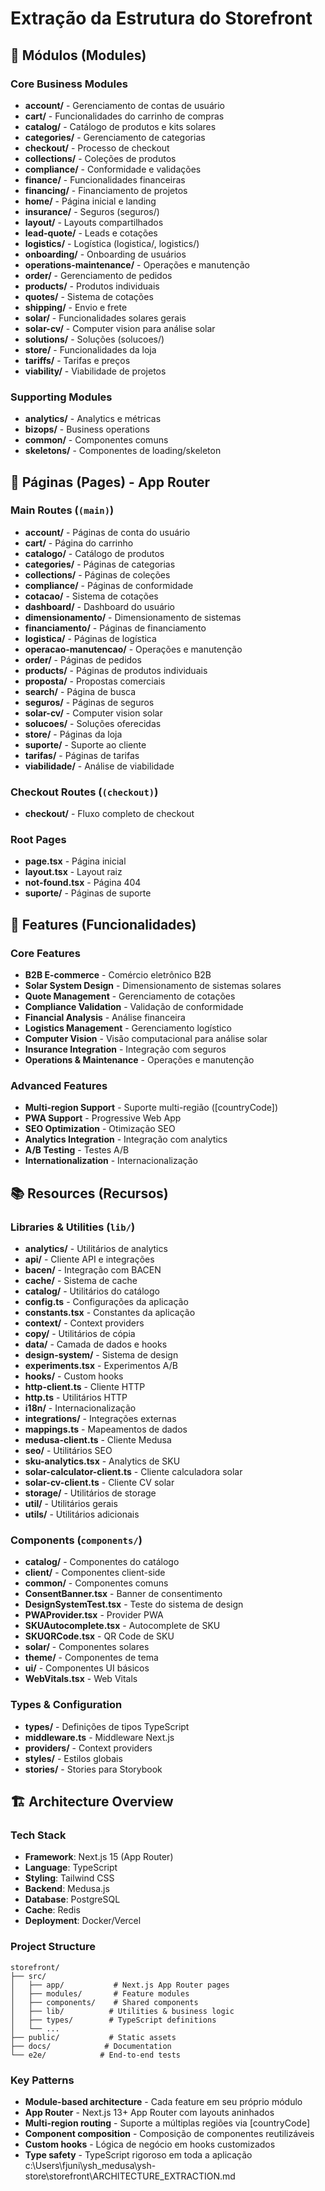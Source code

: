 # Extração da Estrutura do Storefront

## 📁 Módulos (Modules)

### Core Business Modules

- **account/** - Gerenciamento de contas de usuário
- **cart/** - Funcionalidades do carrinho de compras
- **catalog/** - Catálogo de produtos e kits solares
- **categories/** - Gerenciamento de categorias
- **checkout/** - Processo de checkout
- **collections/** - Coleções de produtos
- **compliance/** - Conformidade e validações
- **finance/** - Funcionalidades financeiras
- **financing/** - Financiamento de projetos
- **home/** - Página inicial e landing
- **insurance/** - Seguros (seguros/)
- **layout/** - Layouts compartilhados
- **lead-quote/** - Leads e cotações
- **logistics/** - Logística (logistica/, logistics/)
- **onboarding/** - Onboarding de usuários
- **operations-maintenance/** - Operações e manutenção
- **order/** - Gerenciamento de pedidos
- **products/** - Produtos individuais
- **quotes/** - Sistema de cotações
- **shipping/** - Envio e frete
- **solar/** - Funcionalidades solares gerais
- **solar-cv/** - Computer vision para análise solar
- **solutions/** - Soluções (solucoes/)
- **store/** - Funcionalidades da loja
- **tariffs/** - Tarifas e preços
- **viability/** - Viabilidade de projetos

### Supporting Modules

- **analytics/** - Analytics e métricas
- **bizops/** - Business operations
- **common/** - Componentes comuns
- **skeletons/** - Componentes de loading/skeleton

## 📄 Páginas (Pages) - App Router

### Main Routes (`(main)`)

- **account/** - Páginas de conta do usuário
- **cart/** - Página do carrinho
- **catalogo/** - Catálogo de produtos
- **categories/** - Páginas de categorias
- **collections/** - Páginas de coleções
- **compliance/** - Páginas de conformidade
- **cotacao/** - Sistema de cotações
- **dashboard/** - Dashboard do usuário
- **dimensionamento/** - Dimensionamento de sistemas
- **financiamento/** - Páginas de financiamento
- **logistica/** - Páginas de logística
- **operacao-manutencao/** - Operações e manutenção
- **order/** - Páginas de pedidos
- **products/** - Páginas de produtos individuais
- **proposta/** - Propostas comerciais
- **search/** - Página de busca
- **seguros/** - Páginas de seguros
- **solar-cv/** - Computer vision solar
- **solucoes/** - Soluções oferecidas
- **store/** - Páginas da loja
- **suporte/** - Suporte ao cliente
- **tarifas/** - Páginas de tarifas
- **viabilidade/** - Análise de viabilidade

### Checkout Routes (`(checkout)`)

- **checkout/** - Fluxo completo de checkout

### Root Pages

- **page.tsx** - Página inicial
- **layout.tsx** - Layout raiz
- **not-found.tsx** - Página 404
- **suporte/** - Páginas de suporte

## 🎯 Features (Funcionalidades)

### Core Features

- **B2B E-commerce** - Comércio eletrônico B2B
- **Solar System Design** - Dimensionamento de sistemas solares
- **Quote Management** - Gerenciamento de cotações
- **Compliance Validation** - Validação de conformidade
- **Financial Analysis** - Análise financeira
- **Logistics Management** - Gerenciamento logístico
- **Computer Vision** - Visão computacional para análise solar
- **Insurance Integration** - Integração com seguros
- **Operations & Maintenance** - Operações e manutenção

### Advanced Features

- **Multi-region Support** - Suporte multi-região ([countryCode])
- **PWA Support** - Progressive Web App
- **SEO Optimization** - Otimização SEO
- **Analytics Integration** - Integração com analytics
- **A/B Testing** - Testes A/B
- **Internationalization** - Internacionalização

## 📚 Resources (Recursos)

### Libraries & Utilities (`lib/`)

- **analytics/** - Utilitários de analytics
- **api/** - Cliente API e integrações
- **bacen/** - Integração com BACEN
- **cache/** - Sistema de cache
- **catalog/** - Utilitários do catálogo
- **config.ts** - Configurações da aplicação
- **constants.tsx** - Constantes da aplicação
- **context/** - Context providers
- **copy/** - Utilitários de cópia
- **data/** - Camada de dados e hooks
- **design-system/** - Sistema de design
- **experiments.tsx** - Experimentos A/B
- **hooks/** - Custom hooks
- **http-client.ts** - Cliente HTTP
- **http.ts** - Utilitários HTTP
- **i18n/** - Internacionalização
- **integrations/** - Integrações externas
- **mappings.ts** - Mapeamentos de dados
- **medusa-client.ts** - Cliente Medusa
- **seo/** - Utilitários SEO
- **sku-analytics.tsx** - Analytics de SKU
- **solar-calculator-client.ts** - Cliente calculadora solar
- **solar-cv-client.ts** - Cliente CV solar
- **storage/** - Utilitários de storage
- **util/** - Utilitários gerais
- **utils/** - Utilitários adicionais

### Components (`components/`)

- **catalog/** - Componentes do catálogo
- **client/** - Componentes client-side
- **common/** - Componentes comuns
- **ConsentBanner.tsx** - Banner de consentimento
- **DesignSystemTest.tsx** - Teste do sistema de design
- **PWAProvider.tsx** - Provider PWA
- **SKUAutocomplete.tsx** - Autocomplete de SKU
- **SKUQRCode.tsx** - QR Code de SKU
- **solar/** - Componentes solares
- **theme/** - Componentes de tema
- **ui/** - Componentes UI básicos
- **WebVitals.tsx** - Web Vitals

### Types & Configuration

- **types/** - Definições de tipos TypeScript
- **middleware.ts** - Middleware Next.js
- **providers/** - Context providers
- **styles/** - Estilos globais
- **stories/** - Stories para Storybook

## 🏗️ Architecture Overview

### Tech Stack

- **Framework**: Next.js 15 (App Router)
- **Language**: TypeScript
- **Styling**: Tailwind CSS
- **Backend**: Medusa.js
- **Database**: PostgreSQL
- **Cache**: Redis
- **Deployment**: Docker/Vercel

### Project Structure

```
storefront/
├── src/
│   ├── app/           # Next.js App Router pages
│   ├── modules/       # Feature modules
│   ├── components/    # Shared components
│   ├── lib/          # Utilities & business logic
│   ├── types/        # TypeScript definitions
│   └── ...
├── public/           # Static assets
├── docs/            # Documentation
└── e2e/            # End-to-end tests
```

### Key Patterns

- **Module-based architecture** - Cada feature em seu próprio módulo
- **App Router** - Next.js 13+ App Router com layouts aninhados
- **Multi-region routing** - Suporte a múltiplas regiões via [countryCode]
- **Component composition** - Composição de componentes reutilizáveis
- **Custom hooks** - Lógica de negócio em hooks customizados
- **Type safety** - TypeScript rigoroso em toda a aplicação</content>
<parameter name="filePath">c:\Users\fjuni\ysh_medusa\ysh-store\storefront\ARCHITECTURE_EXTRACTION.md

